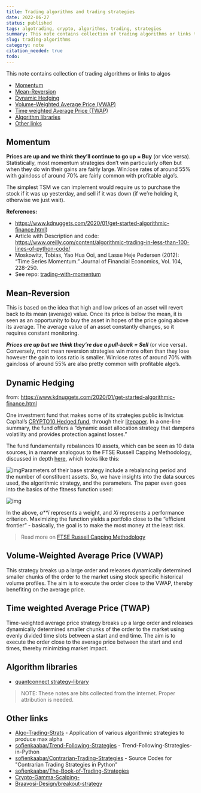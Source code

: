 ```yaml
---
title: Trading algorithms and trading strategies
date: 2022-06-27
status: published
tags: algotrading, crypto, algorithms, trading, strategies
summary: This note contains collection of trading algorithms or links to algos
slug: trading-algorithms
category: note
citation_needed: true
todo: 
---
```

This note contains collection of trading algorithms or links to algos

<!-- MarkdownTOC levels='2,3' autolink=True -->

- [Momentum](#momentum)
- [Mean-Reversion](#mean-reversion)
- [Dynamic Hedging](#dynamic-hedging)
- [Volume-Weighted Average Price \(VWAP\)](#volume-weighted-average-price-vwap)
- [Time weighted Average Price \(TWAP\)](#time-weighted-average-price-twap)
- [Algorithm libraries](#algorithm-libraries)
- [Other links](#other-links)

<!-- /MarkdownTOC -->

## Momentum
**Prices are up and we think they’ll continue to go up = Buy** (or vice versa).
Statistically, most momentum strategies don’t win particularly often but when they do win their gains are fairly large. Win:lose rates of around 55% with gain:loss of around 70% are fairly common with profitable algo’s.

The simplest TSM we can implement would require us to purchase the stock if it was up yesterday, and sell if it was down (if we’re holding it, otherwise we just wait).

**References:**

- https://www.kdnuggets.com/2020/01/get-started-algorithmic-finance.html)
- Article with Description and code: https://www.oreilly.com/content/algorithmic-trading-in-less-than-100-lines-of-python-code/
- Moskowitz, Tobias, Yao Hua Ooi, and Lasse Heje Pedersen (2012): “Time Series Momentum.” Journal of Financial Economics, Vol. 104, 228-250.
- See repo: [trading-with-momentum](https://github.com/izikeros/trading-with-momentum)

## Mean-Reversion
This is based on the idea that high and low prices of an asset will revert back to its mean (average) value. Once its price is below the mean, it is seen as an opportunity to buy the asset in hopes of the price going above its average. The average value of an asset constantly changes, so it requires constant monitoring.

***Prices are up but we think they’re due a pull-back = Sell*** (or vice versa).
 Conversely, most mean reversion strategies win more often than they lose however the gain to loss ratio is smaller. Win:lose rates of around 70% with gain:loss of around 55% are also pretty common with profitable algo’s.

## Dynamic Hedging
from: https://www.kdnuggets.com/2020/01/get-started-algorithmic-finance.html

One investment fund that makes some of its strategies public is Invictus Capital’s [CRYPTO10 Hedged fund](https://invictuscapital.com/en/crypto10hedged), through their [litepaper](https://cdn.invictuscapital.com/whitepapers/c10-litepaper.pdf). In a one-line summary, the fund offers a “dynamic asset allocation strategy that dampens volatility and provides protection against losses.”

The fund fundamentally rebalances 10 assets, which can be seen as 10 data sources, in a manner analogous to the FTSE Russell Capping Methodology, discussed in depth [here](https://research.ftserussell.com/products/downloads/Capping_Methodology_Guide.pdf), which looks like this:

![img](https://i.ibb.co/TtjTwRm/Screenshot-2019-12-22-at-4-03-45-PM.png)Parameters of their base strategy include a rebalancing period and the number of constituent assets. So, we have insights into the data sources used, the algorithmic strategy, and the parameters. The paper even goes into the basics of the fitness function used:

![img](https://i.ibb.co/jVbgPDL/Screenshot-2019-12-22-at-4-12-41-PM.png)

In the above, *a**i* represents a weight, and *Xi* represents a performance criterion. Maximizing the function yields a portfolio close to the “efficient frontier” - basically, the goal is to make the most money at the least risk.
> Read more on [FTSE Russell Capping Methodology](https://research.ftserussell.com/products/downloads/Capping_Methodology_Guide.pdf)


## Volume-Weighted Average Price (VWAP)

This strategy breaks up a large order and releases dynamically determined smaller chunks of the order to the market using stock specific historical volume profiles. The aim is to execute the order close to the VWAP, thereby benefiting on the average price.

## Time weighted Average Price (TWAP)

Time-weighted average price strategy breaks up a large order and releases dynamically determined smaller chunks of the order to the market using evenly divided time slots between a start and end time. The aim is to execute the order close to the average price between the start and end times, thereby minimizing market impact.

## Algorithm libraries

- [quantconnect strategy-library](https://www.quantconnect.com/tutorials/strategy-library/strategy-library)

> NOTE: These notes are bits collected from the internet. Proper attribution is needed.

## Other links

- [Algo-Trading-Strats](https://github.com/faizancodes/Algo-Trading-Strats) - Application of various algorithmic strategies to produce max alpha
- [sofienkaabar/Trend-Following-Strategies](https://github.com/sofienkaabar/Trend-Following-Strategies) - Trend-Following-Strategies-in-Python
- [sofienkaabar/Contrarian-Trading-Strategies](https://github.com/sofienkaabar/Contrarian-Trading-Strategies) - Source Codes for "Contrarian Trading Strategies in Python"
- [sofienkaabar/The-Book-of-Trading-Strategies](https://github.com/sofienkaabar/The-Book-of-Trading-Strategies)
- [Crypto-Gamma-Scalping-](https://github.com/guiregueira/Crypto-Gamma-Scalping-)
- [Braavosi-Design/breakout-strategy](https://github.com/Braavosi-Design/breakout-strategy)